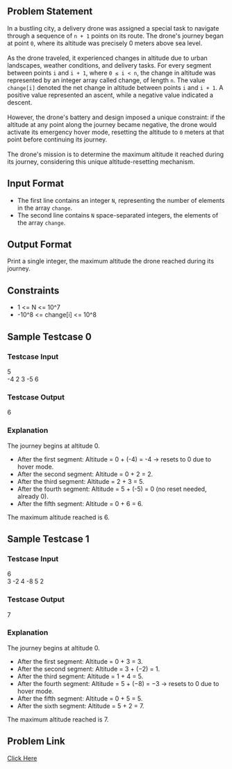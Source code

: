 ## Problem Statement

In a bustling city, a delivery drone was assigned a special task to navigate through a sequence of `n + 1` points on its route. 
The drone's journey began at point `0`, where its altitude was precisely 0 meters above sea level. <br> <br>
As the drone traveled, it experienced changes in altitude due to urban landscapes, weather conditions, and delivery tasks. 
For every segment between points `i` and `i + 1`, where `0 ≤ i < n`, the change in altitude was represented by an integer array called change, of length `n`. 
The value `change[i]` denoted the net change in altitude between points `i` and `i + 1`. A positive value represented an ascent, 
while a negative value indicated a descent. <br> <br> However, the drone's battery and design imposed a unique constraint: if the altitude at any point along 
the journey became negative, the drone would activate its emergency hover mode, resetting the altitude to `0` meters at that point before continuing its journey.
<br> <br> The drone's mission is to determine the maximum altitude it reached during its journey, considering this unique altitude-resetting mechanism.

## Input Format

- The first line contains an integer `N`, representing the number of elements in the array `change`.
- The second line contains `N` space-separated integers, the elements of the array `change`.

## Output Format
Print a single integer, the maximum altitude the drone reached during its journey.

## Constraints

- 1 <= N <= 10^7
- -10^8 <= change[i] <= 10^8

## Sample Testcase 0

### Testcase Input
5 <br>
-4 2 3 -5 6

### Testcase Output
6

### Explanation

The journey begins at altitude 0.
- After the first segment: Altitude = 0 + (-4) = -4 → resets to 0 due to hover mode.
- After the second segment: Altitude = 0 + 2 = 2.
- After the third segment: Altitude = 2 + 3 = 5.
- After the fourth segment: Altitude = 5 + (-5) = 0 (no reset needed, already 0).
- After the fifth segment: Altitude = 0 + 6 = 6.

The maximum altitude reached is 6.

## Sample Testcase 1

### Testcase Input
6 <br>
3 -2 4 -8 5 2

### Testcase Output
7

### Explanation

The journey begins at altitude 0.
- After the first segment: Altitude = 0 + 3 = 3.
- After the second segment: Altitude = 3 + (−2) = 1.
- After the third segment: Altitude = 1 + 4 = 5.
- After the fourth segment: Altitude = 5 + (−8) = −3 → resets to 0 due to hover mode.
- After the fifth segment: Altitude = 0 + 5 = 5.
- After the sixth segment: Altitude = 5 + 2 = 7.

The maximum altitude reached is 7.

## Problem Link

[Click Here](https://unstop.com/courses/unstop-practice-interview-pep/30-days-dsa-bootcamp/day-data-structures-fundamentals-37811/coding-question-37815)

